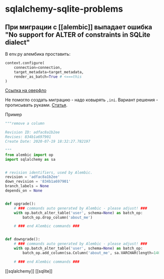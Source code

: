 # sqlalchemy-sqlite-problems

## При миграции с [[alembic]] выпадает ошибка "No support for ALTER of constraints in SQLite dialect"

В env.py алембика проставить:

```python
context.configure(
    connection=connection,
    target_metadata=target_metadata,
    render_as_batch=True # <===this
)
```

[Ссылка на оверфло](https://stackoverflow.com/a/32510603)

Не помогло создать миграцию - надо ковырять `,ini`. Вариант решения - прописывать руками. [Статья](https://blog.miguelgrinberg.com/post/fixing-alter-table-errors-with-flask-migrate-and-sqlite).

Пример

```python
"""remove a column

Revision ID: adfac8a1b2ee
Revises: 834b1a697901
Create Date: 2020-07-19 18:32:27.782197

"""
from alembic import op
import sqlalchemy as sa


# revision identifiers, used by Alembic.
revision = 'adfac8a1b2ee'
down_revision = '834b1a697901'
branch_labels = None
depends_on = None


def upgrade():
    # ### commands auto generated by Alembic - please adjust! ###
    with op.batch_alter_table('user', schema=None) as batch_op:
        batch_op.drop_column('about_me')

    # ### end Alembic commands ###


def downgrade():
    # ### commands auto generated by Alembic - please adjust! ###
    with op.batch_alter_table('user', schema=None) as batch_op:
        batch_op.add_column(sa.Column('about_me', sa.VARCHAR(length=140), nullable=True))

    # ### end Alembic commands ###
```

[[sqlalchemy]]
[[sqlite]]
